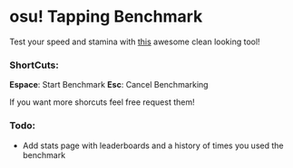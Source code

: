 # osu! Tapping Benchmark

Test your speed and stamina with [this]([https://osutapbench.netlify.app/](https://osutapbench.netlify.app/)) awesome clean looking tool!

### ShortCuts:

**Espace**: Start Benchmark
**Esc**: Cancel Benchmarking

If you want more shorcuts feel free request them!

### Todo:

- Add stats page with leaderboards and a history of times you used the benchmark

